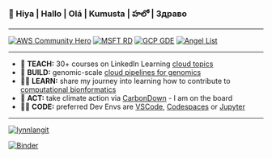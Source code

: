 ### 👋 Hiya | Hallo | Olá | Kumusta | హలో | Здраво

---
[![AWS Community Hero](https://github.com/lynnlangit/lynnlangit/blob/master/badges/aws.svg)](https://aws.amazon.com/developer/community/heroes/lynn-langit/)
[![MSFT RD](https://github.com/lynnlangit/lynnlangit/blob/master/badges/azure.svg)](https://rd.microsoft.com/en-us/lynn-langit) 
[![GCP GDE](https://github.com/lynnlangit/lynnlangit/blob/master/badges/gcp.svg)](https://developers.google.com/community/experts/directory/profile/profile-lynn_langit)
[![Angel List](https://github.com/lynnlangit/lynnlangit/blob/master/badges/angellist.svg)](https://angel.co/u/lynn-langit)


---

- 👯  **TEACH:** 30+ courses on LinkedIn Learning [cloud topics](https://www.linkedin.com/learning/instructors/lynn-langit)
- 🔭  **BUILD:** genomic-scale [cloud pipelines for genomics](https://lynnlangit.com/2017/09/18/genomic-scale-data-pipelines/)
- 👩‍🏫 **LEARN:** share my journey into learning how to contribute to [computational bionformatics](https://github.com/lynnlangit/TeamTeri)
- 🌲  **ACT:** take climate action via [CarbonDown](https://www.carbondownapp.com/) - I am on the board
- 👩‍💻 **CODE:** preferred Dev Envs are [VSCode](https://code.visualstudio.com/), [Codespaces](https://github.com/features/codespaces) or [Jupyter](https://jupyter.org/)
    
   
---


<p align="left"> <a href="https://twitter.com/lynnlangit" target="blank"><img src="https://img.shields.io/twitter/follow/lynnlangit?logo=twitter&style=for-the-badge" alt="lynnlangit" /></a> </p>

[![Binder](https://mybinder.org/badge_logo.svg)](https://mybinder.org/v2/gh/lynnlangit/lynnlangit/HEAD)


